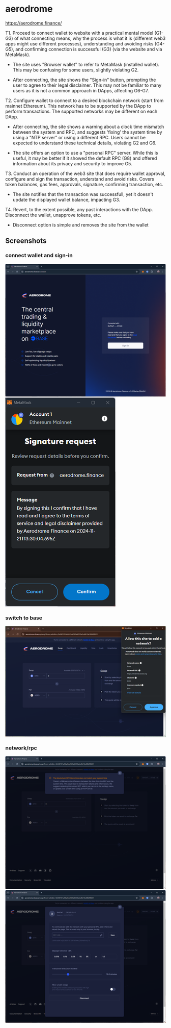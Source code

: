 # aerodrome
https://aerodrome.finance/

T1. Proceed to connect wallet to website with a practical mental model (G1-G3) of what connecting means, why the process is what it is (different web3 apps might use different processes), understanding and avoiding risks (G4-G5), and confirming connection is successful (G3) (via the website and via MetaMask).

- The site uses "Browser wallet" to refer to MetaMask (installed wallet). This may be confusing for some users, slightly violating G2.

- After connecting, the site shows the "Sign-in" button, prompting the user to agree to their legal disclaimer. This may not be familiar to many users as it is not a common approach in DApps, affecting G6-G7.

T2. Configure wallet to connect to a desired blockchain network (start from mainnet Ethereum). This network has to be supported by the DApp to perform transactions. The supported networks may be different on each DApp.

- After connecting, the site shows a warning about a clock time mismatch between the system and RPC, and suggests 'fixing' the system time by using a "NTP server" or using a different RPC. Users cannot be expected to understand these technical details, violating G2 and G6.

- The site offers an option to use a "personal RPC" server. While this is useful, it may be better if it showed the default RPC (G8) and offered information about its privacy and security to improve G5.

T3. Conduct an operation of the web3 site that does require wallet approval, configure and sign the transaction, understand and avoid risks. Covers token balances, gas fees, approvals, signature, confirming transaction, etc.

- The site notifies that the transaction was successfull, yet it doesn't update the displayed wallet balance, impacting G3.


T4. Revert, to the extent possible, any past interactions with the DApp. Disconnect the wallet, unapprove tokens, etc. 

- Disconnect option is simple and removes the site from the wallet

## Screenshots
### connect wallet and sign-in
![sign-in](image-26.png)
![sign req for tos](image-27.png)

### switch to base
![alt text](image-164.png)

### network/rpc
![rpc time error](image-29.png)
![rpc change option](image-28.png)


